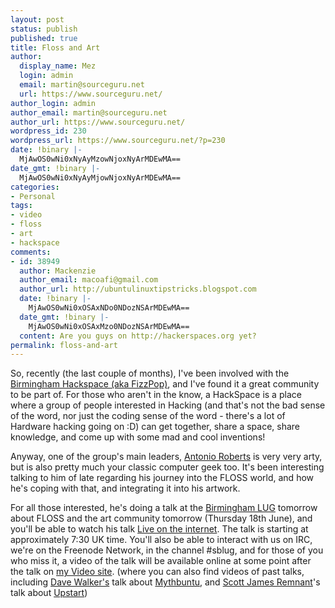 ```yaml
---
layout: post
status: publish
published: true
title: Floss and Art
author:
  display_name: Mez
  login: admin
  email: martin@sourceguru.net
  url: https://www.sourceguru.net/
author_login: admin
author_email: martin@sourceguru.net
author_url: https://www.sourceguru.net/
wordpress_id: 230
wordpress_url: https://www.sourceguru.net/?p=230
date: !binary |-
  MjAwOS0wNi0xNyAyMzowNjoxNyArMDEwMA==
date_gmt: !binary |-
  MjAwOS0wNi0xNyAyMjowNjoxNyArMDEwMA==
categories:
- Personal
tags:
- video
- floss
- art
- hackspace
comments:
- id: 38949
  author: Mackenzie
  author_email: macoafi@gmail.com
  author_url: http://ubuntulinuxtipstricks.blogspot.com
  date: !binary |-
    MjAwOS0wNi0xOSAxNDo0NDozNSArMDEwMA==
  date_gmt: !binary |-
    MjAwOS0wNi0xOSAxMzo0NDozNSArMDEwMA==
  content: Are you guys on http://hackerspaces.org yet?
permalink: floss-and-art
---
```

<p>So, recently (the last couple of months), I've been involved with the <a href="http://www.fizzpop.org.uk/">Birmingham Hackspace (aka FizzPop)</a>, and I've found it a great community to be part of. For those who aren't in the know, a HackSpace is a place where a group of people interested in Hacking (and that's not the bad sense of the word, nor just the coding sense of the word - there's a lot of Hardware hacking going on :D) can get together, share a space, share knowledge, and come up with some mad and cool inventions!</p>
<p>Anyway, one of the group's main leaders, <a href="http://www.hellocatfood.com/">Antonio Roberts</a> is very very arty, but is also pretty much your classic computer geek too. It's been interesting talking to him of late regarding his journey into the FLOSS world, and how he's coping with that, and integrating it into his artwork.</p>
<p>For all those interested, he's doing a talk at the <a href="http://birmingham.lug.org.uk">Birmingham LUG</a> tomorrow about FLOSS and the art community tomorrow (Thursday 18th June), and you'll be able to watch his talk <a href="http://autoview.autotrain.org/course/view.php?id=6">Live on the internet</a>. The talk is starting at approximately 7:30 UK time. You'll also be able to interact with us on IRC, we're on the Freenode Network, in the channel #sblug, and for those of you who miss it, a video of the talk will be available online at some point after the talk on <a href="http://www.sourceguru.org/videos/">my Video site</a>. (where you can also find videos of past talks, including <a href="http://blog.daviey.com">Dave Walker's</a> talk about <a href="http://www.mythbuntu.org/">Mythbuntu</a>, and <a href="http://www.netsplit.com/">Scott James Remnant</a>'s talk about <a href="http://upstart.ubuntu.com/">Upstart</a>)</p>
